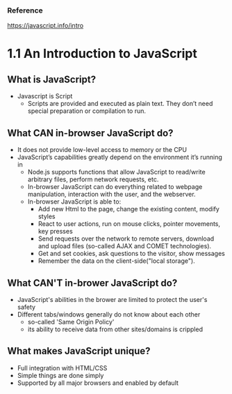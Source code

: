 ### Reference
https://javascript.info/intro <br />


# 1.1 An Introduction to JavaScript


## What is JavaScript?
* Javascript is Script
  - Scripts are provided and executed as plain text. They don’t need special preparation or compilation to run.


## What CAN in-browser JavaScript do?
* It does not provide low-level access to memory or the CPU
* JavaScript’s capabilities greatly depend on the environment it’s running in
  * Node.js supports functions that allow JavaScript to read/write arbitrary files, perform network requests, etc.
  * In-browser JavaScript can do everything related to webpage manipulation, interaction with the user, and the webserver.
  * In-browser JavaScript is able to:
    * Add new Html to the page, change the existing content, modify styles
    * React to user actions, run on mouse clicks, pointer movements, key presses
    * Send requests over the network to remote servers, download and upload files (so-called AJAX and COMET technologies).
    * Get and set cookies, ask questions to the visitor, show messages
    * Remember the data on the client-side("local storage").

## What CAN'T in-brower JavaScript do?
* JavaScript's abilities in the brower are limited to protect the user's safety
* Different tabs/windows generally do not know about each other
  * so-called 'Same Origin Policy'
  * its ability to receive data from other sites/domains is crippled

## What makes JavaScript unique?
* Full integration with HTML/CSS
* Simple things are done simply
* Supported by all major browsers and enabled by default
